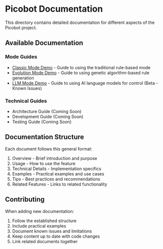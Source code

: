 # Picobot Documentation

This directory contains detailed documentation for different aspects of the Picobot project.

## Available Documentation

### Mode Guides
- [Classic Mode Demo](classic_mode_demo.md) - Guide to using the traditional rule-based mode
- [Evolution Mode Demo](evolution_mode_demo.md) - Guide to using genetic algorithm-based rule generation
- [LLM Mode Demo](llm_mode_demo.md) - Guide to using AI language models for control (Beta - Known Issues)

### Technical Guides
- Architecture Guide (Coming Soon)
- Development Guide (Coming Soon)
- Testing Guide (Coming Soon)

## Documentation Structure

Each document follows this general format:
1. Overview - Brief introduction and purpose
2. Usage - How to use the feature
3. Technical Details - Implementation specifics
4. Examples - Practical examples and use cases
5. Tips - Best practices and recommendations
6. Related Features - Links to related functionality

## Contributing

When adding new documentation:
1. Follow the established structure
2. Include practical examples
3. Document known issues and limitations
4. Keep content up to date with code changes
5. Link related documents together 